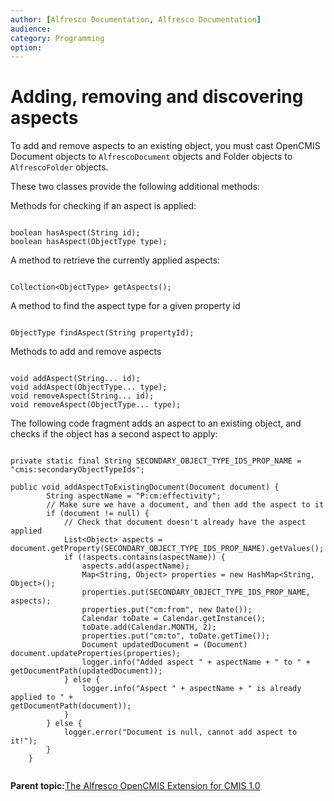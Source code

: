 ```yaml
---
author: [Alfresco Documentation, Alfresco Documentation]
audience: 
category: Programming
option: 
---
```


# Adding, removing and discovering aspects

To add and remove aspects to an existing object, you must cast OpenCMIS Document objects to `AlfrescoDocument` objects and Folder objects to `AlfrescoFolder` objects.

These two classes provide the following additional methods:

Methods for checking if an aspect is applied:

```

boolean hasAspect(String id);
boolean hasAspect(ObjectType type);

```

A method to retrieve the currently applied aspects:

```

Collection<ObjectType> getAspects();

```

A method to find the aspect type for a given property id

```

ObjectType findAspect(String propertyId);

```

Methods to add and remove aspects

```

void addAspect(String... id);
void addAspect(ObjectType... type);
void removeAspect(String... id);
void removeAspect(ObjectType... type);

```

The following code fragment adds an aspect to an existing object, and checks if the object has a second aspect to apply:

```

private static final String SECONDARY_OBJECT_TYPE_IDS_PROP_NAME = "cmis:secondaryObjectTypeIds";

public void addAspectToExistingDocument(Document document) {
        String aspectName = "P:cm:effectivity";
        // Make sure we have a document, and then add the aspect to it  
        if (document != null) {
            // Check that document doesn't already have the aspect applied
            List<Object> aspects = 
document.getProperty(SECONDARY_OBJECT_TYPE_IDS_PROP_NAME).getValues();
            if (!aspects.contains(aspectName)) {
                aspects.add(aspectName);
                Map<String, Object> properties = new HashMap<String, Object>();
                properties.put(SECONDARY_OBJECT_TYPE_IDS_PROP_NAME, aspects);
                properties.put("cm:from", new Date());
                Calendar toDate = Calendar.getInstance();
                toDate.add(Calendar.MONTH, 2);
                properties.put("cm:to", toDate.getTime());
                Document updatedDocument = (Document) document.updateProperties(properties);
                logger.info("Added aspect " + aspectName + " to " + getDocumentPath(updatedDocument));
            } else {
                logger.info("Aspect " + aspectName + " is already applied to " + 
getDocumentPath(document));
            }
        } else {
            logger.error("Document is null, cannot add aspect to it!");
        }
    }


```

**Parent topic:**[The Alfresco OpenCMIS Extension for CMIS 1.0](../../../pra/1/concepts/opencmis-ext-intro.md)

